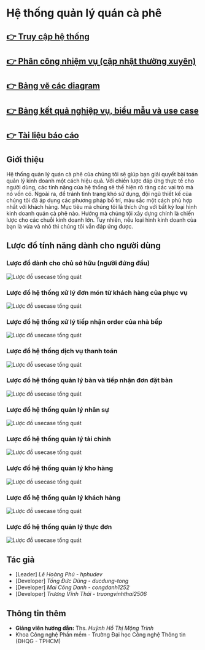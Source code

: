 # Hệ thống quản lý quán cà phê

## [ 👉 Truy cập hệ thống](http://coffeeshop-management.rf.gd/?i=1)
## [ 👉 Phân công nhiệm vụ (cập nhật thường xuyên)](https://docs.google.com/spreadsheets/d/1psbGGun83JsakSIM-gpP8nIIP9mZv5U0/edit?fbclid=IwAR1gj6W3gNi1wb4QwRkokk77b7XSIgp_PLL6XxfC5mASWNKXgsinehr9vF0#gid=808072217)
## [ 👉 Bảng vẽ các diagram](https://drive.google.com/drive/folders/1iC2xoFvRN-WQ5mUu8ZjJn1vEpBAjeAEL?usp=sharing)
## [ 👉 Bảng kết quả nghiệp vụ, biểu mẫu và use case](https://drive.google.com/drive/folders/13W19SFg6E-EZxEFMayFxOCbp06rLV28g?usp=sharing)
## [ 👉 Tài liệu báo cáo](https://docs.google.com/document/d/1Zm3Y6vFKfrOJTqPbw0pXklynqrOWD1U9/edit?usp=sharing&ouid=104039758420409603433&rtpof=true&sd=true)
## Giới thiệu
Hệ thống quản lý quán cà phê của chúng tôi sẽ giúp bạn giải quyết bài toán quản lý kinh doanh một cách hiệu quả.
Với chiến lược đáp ứng thực tế cho người dùng, các tính năng của hệ thống sẽ thể hiện rõ ràng các vai trò mà nó vốn có. Ngoài ra, để tránh tình trạng khó sử dụng, đội ngũ thiết kế của chúng tôi đã áp dụng các phương pháp bố trí, màu sắc một cách phù hợp nhất với khách hàng. Mục tiêu mà chúng tôi là thích ứng với bất kỳ loại hình kinh doanh quán cà phê nào. Hướng mà chúng tôi xây dựng chính là chiến lược cho các chuỗi kinh doanh lớn. Tuy nhiên, nếu loại hình kinh doanh của bạn là vừa và nhỏ thì chúng tôi vẫn đáp ứng được.
## Lược đồ tính năng dành cho người dùng
### Lược đồ dành cho chủ sở hữu (người đứng đầu)
![Lược đồ usecase tổng quát](./docs/usecase/master.svg)
### Lược đồ hệ thống xử lý đơn món từ khách hàng của phục vụ
![Lược đồ usecase tổng quát](./docs/usecase/serve.svg)
### Lược đồ hệ thống xử lý tiếp nhận order của nhà bếp
![Lược đồ usecase tổng quát](./docs/usecase/kitchen.svg)
### Lược đồ hệ thống dịch vụ thanh toán
![Lược đồ usecase tổng quát](./docs/usecase/cashier.svg)
### Lược đồ hệ thống quản lý bàn và tiếp nhận đơn đặt bàn
![Lược đồ usecase tổng quát](./docs/usecase/room_table.svg)
### Lược đồ hệ thống quản lý nhân sự
![Lược đồ usecase tổng quát](./docs/usecase/manage_staff.svg)
### Lược đồ hệ thống quản lý tài chính
![Lược đồ usecase tổng quát](./docs/usecase/financial.svg)
### Lược đồ hệ thống quản lý kho hàng
![Lược đồ usecase tổng quát](./docs/usecase/warehouse.svg)
### Lược đồ hệ thống quản lý khách hàng
![Lược đồ usecase tổng quát](./docs/usecase/manage_customer.svg)
### Lược đồ hệ thống quản lý thực đơn
![Lược đồ usecase tổng quát](./docs/usecase/manage_item.svg)
## Tác giả
  - [Leader] *Lê Hoàng Phú - hphudev*
  - [Developer] *Tống Đức Dũng -  ducdung-tong*
  - [Developer] *Mai Công Danh - congdanh1252*
  - [Developer] *Trương Vĩnh Thái - truongvinhthai2506*
## Thông tin thêm
  - **Giảng viên hướng dẫn:** Ths. *Huỳnh Hồ Thị Mộng Trinh*
  - Khoa Công nghệ Phần mềm - Trường Đại học Công nghệ Thông tin (ĐHQG - TPHCM)
